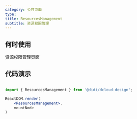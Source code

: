 ```yaml
---
category: 公共页面
type: 
title: ResourcesManagement
subtitle: 资源权限管理
---
```


## 何时使用

资源权限管理页面

## 代码演示

``` jsx | pure

import { ResourcesManagement } from '@didi/dcloud-design';

ReactDOM.render(
    <ResourcesManagement>,
    mountNode
)
```
